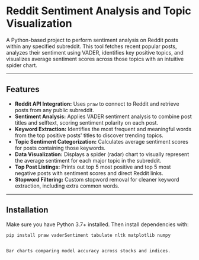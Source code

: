 # Reddit Sentiment Analysis and Topic Visualization

A Python-based project to perform sentiment analysis on Reddit posts within any specified subreddit. This tool fetches recent popular posts, analyzes their sentiment using VADER, identifies key positive topics, and visualizes average sentiment scores across those topics with an intuitive spider chart.

---

## Features

- **Reddit API Integration:** Uses `praw` to connect to Reddit and retrieve posts from any public subreddit.
- **Sentiment Analysis:** Applies VADER sentiment analysis to combine post titles and selftext, scoring sentiment polarity on each post.
- **Keyword Extraction:** Identifies the most frequent and meaningful words from the top positive posts' titles to discover trending topics.
- **Topic Sentiment Categorization:** Calculates average sentiment scores for posts containing those keywords.
- **Data Visualization:** Displays a spider (radar) chart to visually represent the average sentiment for each major topic in the subreddit.
- **Top Post Listings:** Prints out top 5 most positive and top 5 most negative posts with sentiment scores and direct Reddit links.
- **Stopword Filtering:** Custom stopword removal for cleaner keyword extraction, including extra common words.

---

## Installation

Make sure you have Python 3.7+ installed. Then install dependencies with:

```bash
pip install praw vaderSentiment tabulate nltk matplotlib numpy


Bar charts comparing model accuracy across stocks and indices.

